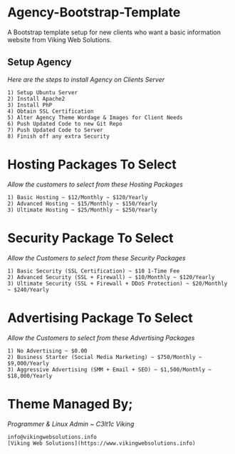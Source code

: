 # Agency-Bootstrap-Template
A Bootstrap template setup for new clients who want a basic information website from Viking Web Solutions.

## Setup Agency ##
_Here are the steps to install Agency on Clients Server_
```
1) Setup Ubuntu Server
2) Install Apache2
3) Install PhP
4) Obtain SSL Certification
5) Alter Agency Theme Wordage & Images for Client Needs
6) Push Updated Code to new Git Repo
7) Push Updated Code to Server
8) Finish off any extra Security
```

# Hosting Packages To Select #
_Allow the customers to select from these Hosting Packages_
```
1) Basic Hosting ~ $12/Monthly ~ $120/Yearly
2) Advanced Hosting ~ $15/Monthly ~ $150/Yearly
3) Ultimate Hosting ~ $25/Monthly ~ $250/Yearly
```

# Security Package To Select #
_Allow the Customers to select from these Security Packages_
```
1) Basic Security (SSL Certification) ~ $10 1-Time Fee
2) Advanced Security (SSL + Firewall) ~ $10/Monthly ~ $120/Yearly
3) Ultimate Security (SSL + Firewall + DDoS Protection) ~ $20/Monthly ~ $240/Yearly
```

# Advertising Package To Select #
_Allow the Customers to select from these Advertising Packages_
```
1) No Advertising ~ $0.00
2) Business Starter (Social Media Marketing) ~ $750/Monthly ~ $9,000/Yearly
3) Aggressive Advertising (SMM + Email + SEO) ~ $1,500/Monthly ~ $18,000/Yearly
```

# Theme Managed By; #
_Programmer & Linux Admin ~ C3lt1c Viking_
```
info@vikingwebsolutions.info
[Viking Web Solutions](https://www.vikingwebsolutions.info)
```
